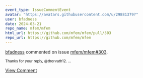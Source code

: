```yaml
---
event_type: IssueCommentEvent
avatar: "https://avatars.githubusercontent.com/u/29881379?"
user: bfadness
date: 2024-03-21
repo_name: mfem/mfem
html_url: https://github.com/mfem/mfem/pull/303
repo_url: https://github.com/mfem/mfem
---
```


<a href='https://github.com/bfadness' target='_blank'>bfadness</a> commented on issue <a href='https://github.com/mfem/mfem/pull/303' target='_blank'>mfem/mfem#303</a>.

<small>Thanks for your reply, @thorvath12....</small>

<a href='https://github.com/mfem/mfem/pull/303' target='_blank'>View Comment</a>